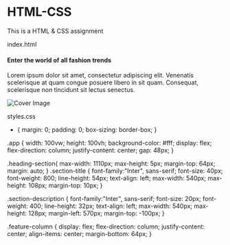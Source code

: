 # HTML-CSS
This is a HTML & CSS assignment

index.html
<!DOCTYPE html>
<html lang="en">
<head>
    <meta charset="UTF-8">
    <meta http-equiv="X-UA-Compatible" content="IE=edge">
    <meta name="viewport" content="width=device-width, initial-scale=1.0">
    <title>Figma to HTML & CSS 1</title>
    <link rel="stylesheet" href="/styles.css">
</head>
<body>
    <div class="app">
        <div class="heading-section">
            <h4 class="section-title">
                Enter the world of all fashion trends
            </h4>
            <p class="section-description">
                Lorem ipsum dolor sit amet, consectetur adipiscing elit. Venenatis scelerisque at quam congue posuere libero in sit quam. Consequat, scelerisque non tincidunt sit lectus senectus.
            </p>
        </div>
        <div class="features-list-section">
            <div class="feature-row-top">
                <div class="feature-column">
                    <img src="images/Cover Image.png" alt="Cover Image">
                </div>
            </div>
        </div>
    </div>    
</body>
</html>

styles.css
* {
margin: 0;
padding: 0;
box-sizing: border-box;
}

.app {
width: 100vw;
height: 100vh;
background-color: #fff;
display: flex;
flex-direction: column;
justify-content: center;
gap: 48px;
}

.heading-section{
    max-width: 1110px;
    max-height: 5px;
    margin-top: 64px;
    margin: auto;
}
.section-title {
    font-family:"Inter", sans-serif;
    font-size: 40px;
    font-weight: 800;
    line-height: 54px;
    text-align: left;
    max-width: 540px;
    max-height: 108px;
    margin-top: 10px;
}

.section-description {
    font-family:"Inter", sans-serif;
    font-size: 20px;
    font-weight: 400;
    line-height: 32px;
    text-align: left;
    max-width: 540px;
    max-height: 128px;
    margin-left: 570px;
    margin-top: -100px;
}

.feature-column {
    display: flex;
    flex-direction: column;
    justify-content: center;
    align-items: center;
    margin-bottom: 64px;
}
